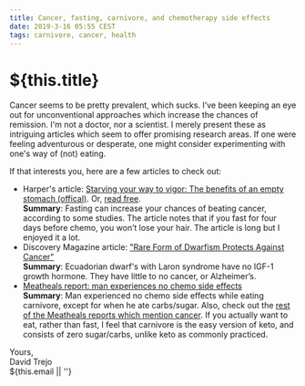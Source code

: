 ```yaml
---
title: Cancer, fasting, carnivore, and chemotherapy side effects
date: 2019-3-16 05:55 CEST
tags: carnivore, cancer, health
---
```

# ${this.title}

Cancer seems to be pretty prevalent, which sucks. I’ve been keeping an eye out for unconventional approaches which increase the chances of remission. I'm not a doctor, nor a scientist. I merely present these as intriguing articles which seem to offer promising research areas. If one were feeling adventurous or desperate, one might consider experimenting with one's way of (not) eating.

If that interests you, here are a few articles to check out:

- Harper's article: [Starving your way to vigor: The benefits of an empty stomach
 (offical)](https://harpers.org/archive/2012/03/starving-your-way-to-vigor/). Or, [read free](https://cloudup.com/cgrXJBHXyeo).  
    **Summary**: Fasting can increase your chances of beating cancer, according to some studies. The article notes that if you fast for four days before chemo, you won’t lose your hair. The article is long but I enjoyed it a lot.
-  Discovery Magazine article: ["Rare Form of Dwarfism Protects Against Cancer"](http://discovermagazine.com/2013/april/19-double-edged-genes)  
    **Summary**: Ecuadorian dwarf's with Laron syndrome have no IGF-1 growth hormone. They have little to no cancer, or Alzheimer’s.
- [Meatheals report: man experiences no chemo side effects](https://meatheals.com/2019/03/03/matthew-s/)  
    **Summary**: Man experienced no chemo side effects while eating carnivore, except for when he ate carbs/sugar. Also, check out the [rest of the Meatheals reports which mention cancer](https://meatheals.com/?s=Cancer). If you actually want to eat, rather than fast, I feel that carnivore is the easy version of keto, and consists of zero sugar/carbs, unlike keto as commonly practiced.

Yours,  
<span class="serif i">David Trejo</span><br/>
${this.email || ''}
